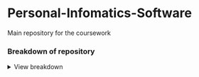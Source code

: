 # Personal-Infomatics-Software
Main repository for the coursework

### Breakdown of repository
<details><summary>View breakdown</summary>
<p>
  
  *Note: This repository has been initially setup for java as it's the language that would make most sense for this project as it is robust for object-oriented programming and has a nice GUI library, and the language we have the most recent experience with in POP*
  

---------------------------------
  - **src**
    - main/java contains the java class files that form the program, and is where code should go
    - main/resources is the resource folder, e.g. for text files
    - test/java contains the classes that contain unit tests where test cases should be created
-----------------------------------
  - **ProjectInformation**
    - ProjectRequirements text file that has the initial requirements from the specification and space to add additional requirements.
    - MeetingMinutes is a folder containing the minutes for each meeting, which also contains the date and time of planned meetings, attendance, and topic for discussion which anyone can add to.
    - GuideToTheWrittenReport contains condensed information taken from the specification regarding what is expected from the report
    - MarkingScheme is taken directly from the specification
    - References is a folder initially containing all the references provided in the specification
    - A pdf copy of the specification
-------------------------------------
  - **.github/workflows**
    - Contains the maven.yml folder that controls the continuous integration action that runs the tests in the test folder every time code is pushed to the GitHub
    - Should not need to be changed
--------------------------------------
  - **pom.xml**
    - File required for maven used to automatically  run tests
    - If external libraries are used, they can be added to the project as a dependency  here
-------------------------------------------
  
</p></details>

